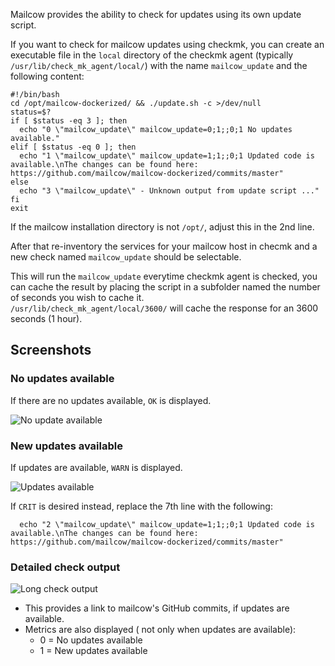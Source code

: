 Mailcow provides the ability to check for updates using its own update script.

If you want to check for mailcow updates using checkmk, you can create an executable file in the `local` directory of the checkmk agent (typically `/usr/lib/check_mk_agent/local/`) with the name `mailcow_update` and the following content:

````
#!/bin/bash
cd /opt/mailcow-dockerized/ && ./update.sh -c >/dev/null
status=$?
if [ $status -eq 3 ]; then
  echo "0 \"mailcow_update\" mailcow_update=0;1;;0;1 No updates available."
elif [ $status -eq 0 ]; then
  echo "1 \"mailcow_update\" mailcow_update=1;1;;0;1 Updated code is available.\nThe changes can be found here: https://github.com/mailcow/mailcow-dockerized/commits/master"
else
  echo "3 \"mailcow_update\" - Unknown output from update script ..."
fi
exit
````

If the mailcow installation directory is not `/opt/`, adjust this in the 2nd line.

After that re-inventory the services for your mailcow host in checmk and a new check named `mailcow_update` should be selectable.

This will run the `mailcow_update` everytime checkmk agent is checked, you can cache the result by placing the script in a subfolder named the number of seconds you wish to cache it. \
`/usr/lib/check_mk_agent/local/3600/` will cache the response for an 3600 seconds (1 hour).

## Screenshots

### No updates available

If there are no updates available, `OK` is displayed.

![No update available](../../assets/images/checkmk/no_updates_available.png)

### New updates available

If updates are available, `WARN` is displayed.

![Updates available](../../assets/images/checkmk/updates_available.png)

If `CRIT` is desired instead, replace the 7th line with the following:

````
  echo "2 \"mailcow_update\" mailcow_update=1;1;;0;1 Updated code is available.\nThe changes can be found here: https://github.com/mailcow/mailcow-dockerized/commits/master"
````

### Detailed check output

![Long check output](../../assets/images/checkmk/long_check_output.png)

- This provides a link to mailcow's GitHub commits, if updates are available.
- Metrics are also displayed ( not only when updates are available):
  - 0 = No updates available
  - 1 = New updates available
